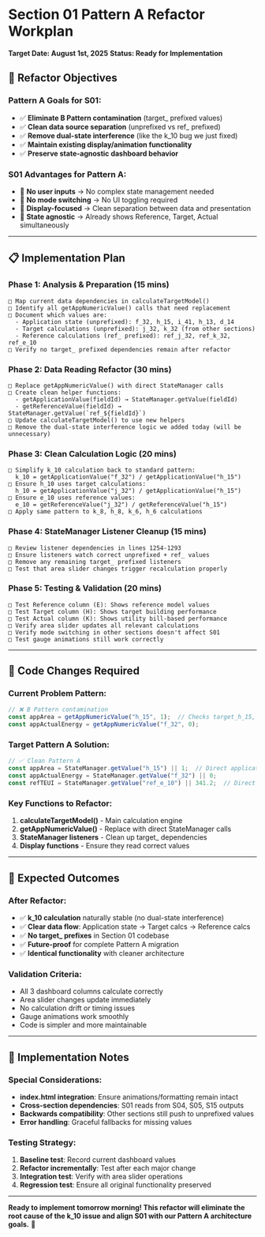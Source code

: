 # Section 01 Pattern A Refactor Workplan
**Target Date: August 1st, 2025**
**Status: Ready for Implementation**

## 🎯 **Refactor Objectives**

### **Pattern A Goals for S01:**
- ✅ **Eliminate B Pattern contamination** (target_ prefixed values)
- ✅ **Clean data source separation** (unprefixed vs ref_ prefixed)
- ✅ **Remove dual-state interference** (like the k_10 bug we just fixed)
- ✅ **Maintain existing display/animation functionality**
- ✅ **Preserve state-agnostic dashboard behavior**

### **S01 Advantages for Pattern A:**
- 🔹 **No user inputs** → No complex state management needed
- 🔹 **No mode switching** → No UI toggling required  
- 🔹 **Display-focused** → Clean separation between data and presentation
- 🔹 **State agnostic** → Already shows Reference, Target, Actual simultaneously

---

## 📋 **Implementation Plan**

### **Phase 1: Analysis & Preparation (15 mins)**
```
□ Map current data dependencies in calculateTargetModel()
□ Identify all getAppNumericValue() calls that need replacement
□ Document which values are:
  - Application state (unprefixed): f_32, h_15, i_41, h_13, d_14
  - Target calculations (unprefixed): j_32, k_32 (from other sections)
  - Reference calculations (ref_ prefixed): ref_j_32, ref_k_32, ref_e_10
□ Verify no target_ prefixed dependencies remain after refactor
```

### **Phase 2: Data Reading Refactor (30 mins)**
```
□ Replace getAppNumericValue() with direct StateManager calls
□ Create clean helper functions:
  - getApplicationValue(fieldId) → StateManager.getValue(fieldId)
  - getReferenceValue(fieldId) → StateManager.getValue(`ref_${fieldId}`)
□ Update calculateTargetModel() to use new helpers
□ Remove the dual-state interference logic we added today (will be unnecessary)
```

### **Phase 3: Clean Calculation Logic (20 mins)**
```
□ Simplify k_10 calculation back to standard pattern:
  k_10 = getApplicationValue("f_32") / getApplicationValue("h_15")
□ Ensure h_10 uses target calculations: 
  h_10 = getApplicationValue("j_32") / getApplicationValue("h_15")
□ Ensure e_10 uses reference values:
  e_10 = getReferenceValue("j_32") / getReferenceValue("h_15")
□ Apply same pattern to k_8, h_8, k_6, h_6 calculations
```

### **Phase 4: StateManager Listener Cleanup (15 mins)**
```
□ Review listener dependencies in lines 1254-1293
□ Ensure listeners watch correct unprefixed + ref_ values
□ Remove any remaining target_ prefixed listeners
□ Test that area slider changes trigger recalculation properly
```

### **Phase 5: Testing & Validation (20 mins)**
```
□ Test Reference column (E): Shows reference model values
□ Test Target column (H): Shows target building performance  
□ Test Actual column (K): Shows utility bill-based performance
□ Verify area slider updates all relevant calculations
□ Verify mode switching in other sections doesn't affect S01
□ Test gauge animations still work correctly
```

---

## 🔧 **Code Changes Required**

### **Current Problem Pattern:**
```javascript
// ❌ B Pattern contamination
const appArea = getAppNumericValue("h_15", 1);  // Checks target_h_15, then h_15
const appActualEnergy = getAppNumericValue("f_32", 0);
```

### **Target Pattern A Solution:**
```javascript
// ✅ Clean Pattern A
const appArea = StateManager.getValue("h_15") || 1;  // Direct application state
const appActualEnergy = StateManager.getValue("f_32") || 0;
const refTEUI = StateManager.getValue("ref_e_10") || 341.2;  // Direct reference state
```

### **Key Functions to Refactor:**
1. **calculateTargetModel()** - Main calculation engine
2. **getAppNumericValue()** - Replace with direct StateManager calls
3. **StateManager listeners** - Clean up target_ dependencies
4. **Display functions** - Ensure they read correct values

---

## 🎯 **Expected Outcomes**

### **After Refactor:**
- ✅ **k_10 calculation** naturally stable (no dual-state interference)
- ✅ **Clear data flow**: Application state → Target calcs → Reference calcs
- ✅ **No target_ prefixes** in Section 01 codebase
- ✅ **Future-proof** for complete Pattern A migration
- ✅ **Identical functionality** with cleaner architecture

### **Validation Criteria:**
- All 3 dashboard columns calculate correctly
- Area slider changes update immediately 
- No calculation drift or timing issues
- Gauge animations work smoothly
- Code is simpler and more maintainable

---

## 📝 **Implementation Notes**

### **Special Considerations:**
- **index.html integration**: Ensure animations/formatting remain intact
- **Cross-section dependencies**: S01 reads from S04, S05, S15 outputs
- **Backwards compatibility**: Other sections still push to unprefixed values
- **Error handling**: Graceful fallbacks for missing values

### **Testing Strategy:**
1. **Baseline test**: Record current dashboard values
2. **Refactor incrementally**: Test after each major change
3. **Integration test**: Verify with area slider operations
4. **Regression test**: Ensure all original functionality preserved

---

**Ready to implement tomorrow morning! This refactor will eliminate the root cause of the k_10 issue and align S01 with our Pattern A architecture goals.** 🚀